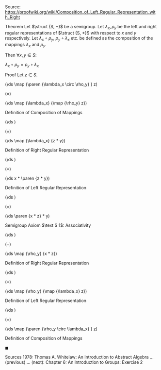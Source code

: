 # 

Source: https://proofwiki.org/wiki/Composition_of_Left_Regular_Representation_with_Right

Theorem
Let $\struct {S, *}$ be a semigroup.
Let $\lambda_x, \rho_y$ be the left and right regular representations of $\struct {S, *}$ with respect to $x$ and $y$ respectively.
Let $\lambda_x \circ \rho_y$, $\rho_y \circ \lambda_x$ etc. be defined as the composition of the mappings $\lambda_x$ and $\rho_y$.

Then $\forall x, y \in S$:

$\lambda_x \circ \rho_y = \rho_y \circ \lambda_x$


Proof
Let $z \in S$.














\(\ds \map {\paren {\lambda_x \circ \rho_y} } z\)

\(=\)







\(\ds \map {\lambda_x} {\map {\rho_y} z}\)





Definition of Composition of Mappings














\(\ds \)

\(=\)







\(\ds \map {\lambda_x} {z * y}\)





Definition of Right Regular Representation














\(\ds \)

\(=\)







\(\ds x * \paren {z * y}\)





Definition of Left Regular Representation














\(\ds \)

\(=\)







\(\ds \paren {x * z} * y\)





Semigroup Axiom $\text S 1$: Associativity














\(\ds \)

\(=\)







\(\ds \map {\rho_y} {x * z}\)





Definition of Right Regular Representation














\(\ds \)

\(=\)







\(\ds \map {\rho_y} {\map {\lambda_x} z}\)





Definition of Left Regular Representation














\(\ds \)

\(=\)







\(\ds \map {\paren {\rho_y \circ \lambda_x} } z\)





Definition of Composition of Mappings



$\blacksquare$


Sources
1978: Thomas A. Whitelaw: An Introduction to Abstract Algebra ... (previous) ... (next): Chapter $6$: An Introduction to Groups: Exercise $2$




